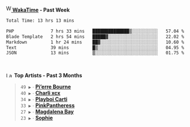 <img src="https://github.com/dxnter/dxnter/assets/17434202/67b21fa4-d36d-46f9-9dec-f23d976b00ef" alt="WakaTime Logo" width="14" height="18"/><a href="https://wakatime.com/@dxnter" target="_blank"><strong> WakaTime</strong></a><strong> - Past Week</strong>

<!--START_SECTION:waka-->

```txt
Total Time: 13 hrs 13 mins

PHP              7 hrs 33 mins   ██████████████▒░░░░░░░░░░   57.04 %
Blade Template   2 hrs 54 mins   █████▓░░░░░░░░░░░░░░░░░░░   22.02 %
Markdown         1 hr 24 mins    ██▓░░░░░░░░░░░░░░░░░░░░░░   10.60 %
Text             39 mins         █▒░░░░░░░░░░░░░░░░░░░░░░░   04.95 %
JSON             13 mins         ▒░░░░░░░░░░░░░░░░░░░░░░░░   01.75 %
```

<!--END_SECTION:waka-->

<br/>

<!--START_LASTFM_ARTISTS:{"period": "3month", "rows": 6}-->
<a href="https://last.fm" target="_blank"><img src="https://user-images.githubusercontent.com/17434202/215290617-e793598d-d7c9-428f-9975-156db1ba89cc.svg" alt="Last.fm Logo" width="18" height="13"/></a> **Top Artists - Past 3 Months**

> `49 ▶️` ∙ **[Pi’erre Bourne](https://www.last.fm/music/Pi%E2%80%99erre+Bourne)**<br/>
> `40 ▶️` ∙ **[Charli xcx](https://www.last.fm/music/Charli+xcx)**<br/>
> `34 ▶️` ∙ **[Playboi Carti](https://www.last.fm/music/Playboi+Carti)**<br/>
> `33 ▶️` ∙ **[PinkPantheress](https://www.last.fm/music/PinkPantheress)**<br/>
> `27 ▶️` ∙ **[Magdalena Bay](https://www.last.fm/music/Magdalena+Bay)**<br/>
> `23 ▶️` ∙ **[Sophie](https://www.last.fm/music/Sophie)**<br/>
<!--END_LASTFM_ARTISTS-->
